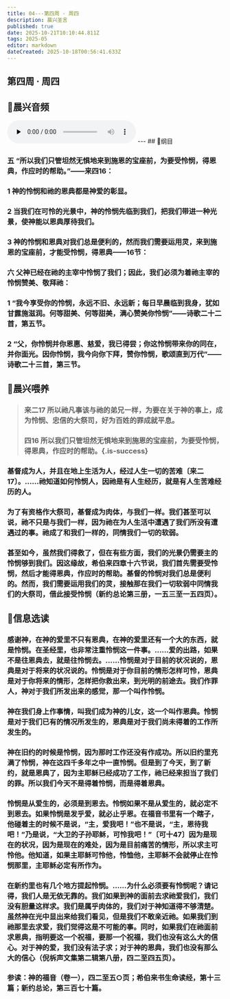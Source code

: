 ```yaml
---
title: 04---第四周 · 周四
description: 晨兴圣言
published: true
date: 2025-10-21T10:10:44.811Z
tags: 2025-05
editor: markdown
dateCreated: 2025-10-18T00:56:41.633Z
---
```


## 第四周 · 周四
## 🎵晨兴音频
<audio id="audio" controls="" preload="none">
      <source id="mp3" src="/2025-05/week4/week4day4.mp3">
</audio>
---
## 📖纲目

### 五    “所以我们只管坦然无惧地来到施恩的宝座前，为要受怜悯，得恩典，作应时的帮助。”——来四16：

### 1    神的怜悯和祂的恩典都是神爱的彰显。

### 2    当我们在可怜的光景中，神的怜悯先临到我们，把我们带进一种光景，使神能以恩典厚待我们。

### 3    神的怜悯和恩典对我们总是便利的，然而我们需要运用灵，来到施恩的宝座前，才能受怜悯，得恩典——16节：

### 六    父神已经在祂的主宰中怜悯了我们；因此，我们必须为着祂主宰的怜悯赞美、敬拜祂：

### 1    “我今享受你的怜悯，永远不旧、永远新；每日早晨临到我身，犹如甘露施滋润。何等甜美、何等甜美，满心赞美你怜悯”——诗歌二十二首，第五节。

### 2    “父，你怜悯并你恩惠、慈爱，我已得尝；你这怜悯带来你的同在，并你面光。因你怜悯，我今向你下拜，赞你怜悯，歌颂直到万代”——诗歌二十三首，第三节。

## 📖晨兴喂养

>### 来二17    所以祂凡事该与祂的弟兄一样，为要在关于神的事上，成为怜悯、忠信的大祭司，好为百姓的罪成就平息。
>
>### 四16    所以我们只管坦然无惧地来到施恩的宝座前，为要受怜悯，得恩典，作应时的帮助。{.is-success}

### 基督成为人，并且在地上生活为人，经过人生一切的苦难〔来二17〕。……祂知道如何怜悯人，因祂是有人生经历，就是有人生苦难经历的人。

### 为了有资格作大祭司，基督成为肉体，与我们一样。我们甚至可以说，祂不只是与我们一样，因为祂在为人生活中遭遇了我们所没有遭遇过的事。祂成了和我们一样的，同情我们一切的软弱。

### 甚至如今，虽然我们得救了，但在有些方面，我们的光景仍需要主的怜悯够到我们。因这缘故，希伯来四章十六节说，我们首先需要受怜悯，然后才能得恩典，作应时的帮助。基督的怜悯对我们总是便利的。然而，我们需要运用我们的灵，接触那在我们一切软弱中同情我们的大祭司，借此接受怜悯（新约总论第三册，一五三至一五四页）。

## 📖信息选读

### 感谢神，在神的爱里不只有恩典，在神的爱里还有一个大的东西，就是怜悯。在圣经里，也非常注重怜悯这一件事。……爱的出路，如果不是往恩典去，就是往怜悯去。……怜悯是对于目前的状况说的，恩典是对于将来的状况说的。怜悯是对于你目前的情形怎样可怜，恩典是对于你将来的情形，怎样把你救出来，到光明的前途去。我们作罪人，神对于我们所发出来的感觉，那一个叫作怜悯。

### 神在我们身上作事情，叫我们成为神的儿女，这一个叫作恩典。怜悯是对于我们已有的情况所发生的，恩典是对于我们尚未得着的工作所发生的。

### 神在旧约的时候是怜悯，因为那时工作还没有作成功。所以旧约里充满了怜悯，神在这四千多年之中一直怜悯。但是到了今天，到了新约，就是恩典了，因为主耶稣已经成功了工作，祂已经来担当了我们的罪。所以我们今天不是得着怜悯，而是得着恩典。

### 怜悯是从爱生的，必须是到恩去。怜悯如果不是从爱生的，就必定不到恩去。如果怜悯是发乎爱，就必止乎恩。在福音书里有一个瞎子，他碰着主的时候不是说，“主，爱我吧！”也不是说，“主，恩待我吧！”乃是说，“大卫的子孙耶稣，可怜我吧！”〔可十47〕因为是现在的状况，因为是现在的难处，因为是目前痛苦的情形，所以求主可怜他。他知道，如果主耶稣可怜他，怜恤他，主耶稣不会就停止在怜悯那里，主耶稣必定有所作为。

### 在新约里也有几个地方提起怜悯。……为什么必须要有怜悯呢？请记得，我们人是无依无靠的。我们如果到神的面前去求祂爱我们，我们没有胆量这样求。我们是属乎肉体的，我们对于神知道得不够清楚。虽然神在光中显出来给我们看见，但是我们不敢亲近祂。如果我们到祂那里去求爱，我们觉得这是不可能的事。同时，如果我们在祂面前求恩典，指明要这一个祝福，要那一个祝福，我们也没有这么大的信心。对于神的爱，我们没有法子求；对于神的恩典，我们也没有那么大的信心（倪柝声文集第二辑第八册，四二至四五页）。

### 参读：神的福音（卷一），四二至五○页；希伯来书生命读经，第十三篇；新约总论，第三百七十篇。
<!-- Google tag (gtag.js) -->
<script async src="https://www.googletagmanager.com/gtag/js?id=G-1P8709Z16T"></script>
<script>
  window.dataLayer = window.dataLayer || [];
  function gtag(){dataLayer.push(arguments);}
  gtag('js', new Date());

  gtag('config', 'G-1P8709Z16T');
</script>